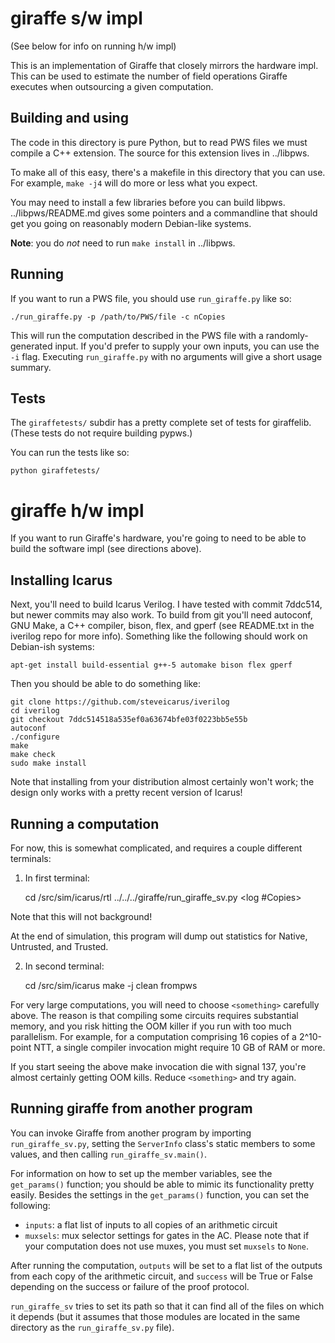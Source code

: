 # giraffe s/w impl #

(See below for info on running h/w impl)

This is an implementation of Giraffe that closely mirrors the hardware impl.
This can be used to estimate the number of field operations Giraffe executes
when outsourcing a given computation.

## Building and using ##

The code in this directory is pure Python, but to read PWS files we must compile a C++ extension.
The source for this extension lives in ../libpws.

To make all of this easy, there's a makefile in this directory that you can use. For example,
`make -j4` will do more or less what you expect.

You may need to install a few libraries before you can build libpws. ../libpws/README.md gives
some pointers and a commandline that should get you going on reasonably modern Debian-like systems.

**Note**: you do *not* need to run `make install` in ../libpws.

## Running ##

If you want to run a PWS file, you should use `run_giraffe.py` like so:

    ./run_giraffe.py -p /path/to/PWS/file -c nCopies

This will run the computation described in the PWS file with a randomly-generated input. If you'd
prefer to supply your own inputs, you can use the `-i` flag. Executing `run_giraffe.py` with
no arguments will give a short usage summary.

## Tests ##

The `giraffetests/` subdir has a pretty complete set of tests for giraffelib. (These tests
do not require building pypws.)

You can run the tests like so:

    python giraffetests/

# giraffe h/w impl #

If you want to run Giraffe's hardware, you're going to need to be able to build the software
impl (see directions above).

## Installing Icarus ##

Next, you'll need to build Icarus Verilog. I have tested with commit 7ddc514, but newer commits
may also work. To build from git you'll need autoconf, GNU Make, a C++ compiler, bison, flex,
and gperf (see README.txt in the iverilog repo for more info). Something like the following
should work on Debian-ish systems:

    apt-get install build-essential g++-5 automake bison flex gperf

Then you should be able to do something like:

    git clone https://github.com/steveicarus/iverilog
    cd iverilog
    git checkout 7ddc514518a535ef0a63674bfe03f0223bb5e55b
    autoconf
    ./configure
    make
    make check
    sudo make install

Note that installing from your distribution almost certainly won't work; the design only works
with a pretty recent version of Icarus!

## Running a computation ##

For now, this is somewhat complicated, and requires a couple different terminals:

1. In first terminal:

    cd <basedir>/src/sim/icarus/rtl
    ../../../giraffe/run_giraffe_sv.py <pwsfile> <log #Copies>

  Note that this will not background!

  At the end of simulation, this program will dump out statistics for Native, Untrusted, and Trusted.

2. In second terminal:

    cd <basedir>/src/sim/icarus
    make -j<something> clean frompws

  For very large computations, you will need to choose `<something>` carefully above. The reason is
  that compiling some circuits requires substantial memory, and you risk hitting the OOM killer if
  you run with too much parallelism. For example, for a computation comprising 16 copies of a
  2^10-point NTT, a single compiler invocation might require 10 GB of RAM or more.

  If you start seeing the above make invocation die with signal 137, you're almost certainly getting
  OOM kills. Reduce `<something>` and try again.

## Running giraffe from another program ##

You can invoke Giraffe from another program by importing `run_giraffe_sv.py`,
setting the `ServerInfo` class's static members to some values, and then calling
`run_giraffe_sv.main()`.

For information on how to set up the member variables, see the `get_params()`
function; you should be able to mimic its functionality pretty easily.
Besides the settings in the `get_params()` function, you can set the following:

- `inputs`: a flat list of inputs to all copies of an arithmetic circuit
- `muxsels`: mux selector settings for gates in the AC. Please note that
   if your computation does not use muxes, you must set `muxsels` to `None`.

After running the computation, `outputs` will be set to a flat list of the
outputs from each copy of the arithmetic circuit, and `success` will be
True or False depending on the success or failure of the proof protocol.

`run_giraffe_sv` tries to set its path so that it can find all of the files
on which it depends (but it assumes that those modules are located in the
same directory as the `run_giraffe_sv.py` file).
